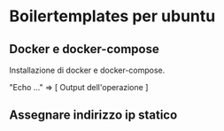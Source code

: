 # Boilertemplates per ubuntu

## Docker e docker-compose
Installazione di docker e docker-compose.

"Echo ..." => [ Output dell'operazione ]

## Assegnare indirizzo ip statico
